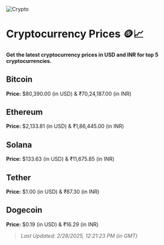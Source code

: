 
![Crypto](https://www.techguide.com.au/wp-content/uploads/2020/11/crypto3.jpeg)

# Cryptocurrency Prices 🪙📈

#### Get the latest cryptocurrency prices in USD and INR for top 5 cryptocurrencies.

## Bitcoin

**Price:** $80,390.00 (in USD) & ₹70,24,187.00 (in INR)

## Ethereum

**Price:** $2,133.81 (in USD) & ₹1,86,445.00 (in INR)

## Solana

**Price:** $133.63 (in USD) & ₹11,675.85 (in INR)

## Tether

**Price:** $1.00 (in USD) & ₹87.30 (in INR)

## Dogecoin

**Price:** $0.19 (in USD) & ₹16.29 (in INR)

> _Last Updated: 2/28/2025, 12:21:23 PM (in GMT)_
